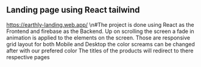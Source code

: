 ## Landing page using React tailwind 
https://earthly-landing.web.app/
\n#The project is done using React as the Frontend and firebase as the Backend.
Up on scrolling the screen a fade in animation is applied to the elements on the screen.
Those are responsive grid layout for both Mobile and Desktop the color screams can be changed after with our prefered color
The titles of the products will redirect to there respective pages

